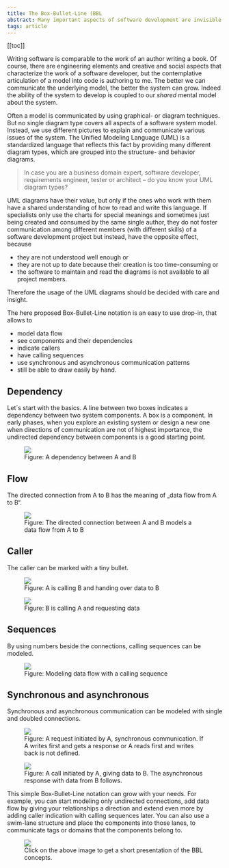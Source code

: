 ```yaml
---
title: The Box-Bullet-Line (BBL
abstract: Many important aspects of software development are invisible. When creating software we work through different abstraction layers by analyzing symbols and writing code.
tags: article
---
```

[[toc]]

Writing software is comparable to the work of an author writing a book. Of course, there are engineering elements and creative and social aspects that characterize the work of a software developer, but the contemplative articulation of a model into code is authoring to me. The better we can communicate the underlying model, the better the system can grow. Indeed the ability of the system to develop is coupled to our _shared_ mental model about the system.

Often a model is communicated by using graphical- or diagram techniques. But no single diagram type covers all aspects of a software system model. Instead, we use different pictures to explain and communicate various issues of the system. The Unified Modeling Language (UML) is a standardized language that reflects this fact by providing many different diagram types, which are grouped into the structure- and behavior diagrams.

> In case you are a business domain expert, software developer, requirements engineer, tester or architect – do you know your UML diagram types?

UML diagrams have their value, but only if the ones who work with them have a shared understanding of how to read and write this language. If specialists only use the charts for special meanings and sometimes just being created and consumed by the same single author, they do not foster communication among different members (with different skills) of a software development project but instead, have the opposite effect, because

- they are not understood well enough or
- they are not up to date because their creation is too time-consuming or
- the software to maintain and read the diagrams is not available to all project members.

Therefore the usage of the UML diagrams should be decided with care and insight.

The here proposed Box-Bullet-Line notation is an easy to use drop-in, that allows to

- model data flow
- see components and their dependencies
- indicate callers
- have calling sequences
- use synchronous and asynchronous communication patterns
- still be able to draw easily by hand.

## Dependency

Let´s start with the basics. A line between two boxes indicates a dependency between two system components. A box is a component. In early phases, when you explore an existing system or design a new one when directions of communication are not of highest importance, the undirected dependency between components is a good starting point.

<figure>
<img src="/img/agile/bbl_dependency.png" />
<figcaption>Figure: A dependency between A and B</figcaption>
</figure>

## Flow

The directed connection from A to B has the meaning of „data flow from A to B“.

<figure>
<img src="/img/agile/bbl_flow.png" />
<figcaption>Figure: The directed connection between A and B models a data flow from A to B</figcaption>
</figure>

## Caller

The caller can be marked with a tiny bullet.

<figure>
<img src="/img/agile/bbl_caller_push.png" />
<figcaption>Figure: A is calling B and handing over data to B</figcaption>
</figure>

<figure>
<img src="/img/agile/bbl_caller_pull.png"/>
<figcaption>Figure: B is calling A and requesting data</figcaption>
</figure>

## Sequences

By using numbers beside the connections, calling sequences can be modeled.

<figure>
<img src="/img/agile/bbl_caller_flow_sequence.png" />
<figcaption>Figure: Modeling data flow with a calling sequence</figcaption>
</figure>

## Synchronous and asynchronous

Synchronous and asynchronous communication can be modeled with single and doubled connections.

<figure>
<img src="/img/agile/bbl_sync.png" />
<figcaption>Figure: A request initiated by A, synchronous communication. If A writes first and gets a response or A reads first and writes back is not defined.</figcaption>
</figure>

<figure>
<img src="/img/agile/bbl_async.png" />
<figcaption>Figure: A call initiated by A, giving data to B. The asynchronous response with data from B follows.</figcaption>
</figure>

This simple Box-Bullet-Line notation can grow with your needs. For example, you can start modeling only undirected connections, add data flow by giving your relationships a direction and extend even more by adding caller indication with calling sequences later. You can also use a swim-lane structure and place the components into those lanes, to communicate tags or domains that the components belong to.

<figure>
<a href="/assets/bbl.pdf"><img src="/img/agile/bbl_model_natural.jpg"></a>
<figcaption>Click on the above image to get a short presentation of the BBL concepts.</figcaption>
</figure>
